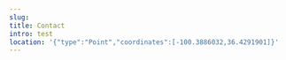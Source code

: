 ```yaml
---
slug: 
title: Contact
intro: test
location: '{"type":"Point","coordinates":[-100.3886032,36.4291901]}'
---
```

